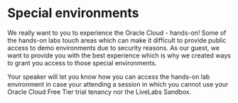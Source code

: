 # Special environments

We really want to you to experience the Oracle Cloud - hands-on! Some of the hands-on labs touch areas which can make it difficult to provide public access to demo environments due to security reasons.
As our guest, we want to provide you with the best experience which is why we created ways to grant you access to those special environments.

Your speaker will let you know how you can access the hands-on lab environment in case your attending a session in which you cannot use your Oracle Cloud Free Tier trial tenancy nor the LiveLabs Sandbox.
